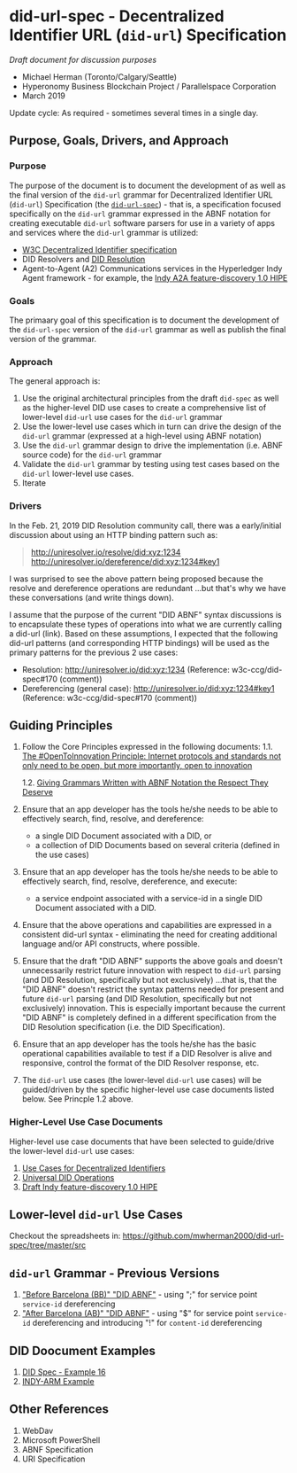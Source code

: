 # did-url-spec - Decentralized Identifier URL (`did-url`) Specification

_Draft document for discussion purposes_

- Michael Herman (Toronto/Calgary/Seattle)
- Hyperonomy Business Blockchain Project / Parallelspace Corporation
- March 2019

Update cycle: As required - sometimes several times in a single day.

## Purpose, Goals, Drivers, and Approach

### Purpose

The purpose of the document is to document the development of as well as the final version of the `did-url` grammar for Decentralized Identifier URL (`did-url`) Specification (the [`did-url-spec`](https://github.com/mwherman2000/did-url-spec)) - that is, a specification focused specifically on the `did-url` grammar expressed in the ABNF notation for creating executable `did-url` software parsers for use in a variety of apps and services where the `did-url` grammar is utilized:

- [W3C Decentralized Identifier specification](https://github.com/w3c-ccg/did-spec)
- DID Resolvers and [DID Resolution](https://github.com/w3c-ccg/did-resolution)
- Agent-to-Agent (A2) Communications services in the Hyperledger Indy Agent framework - for example, the [Indy A2A feature-discovery 1.0 HIPE](https://github.com/dhh1128/indy-hipe/blob/9c7722d208cfe0a336cb67a626cbbb192ae73f8c/text/feature-discovery/README.md) 

### Goals

The primaary goal of this specification is to document the development of the `did-url-spec` version of the `did-url` grammar as well as publish the final version of the grammar.

### Approach

The general approach is:

 1. Use the original architectural principles from the draft `did-spec` as well as the higher-level DID use cases to create a comprehensive list of lower-level `did-url` use cases for the `did-url` grammar
 2. Use the lower-level use cases which in turn can drive the design of the `did-url` grammar (expressed at a high-level using ABNF notation) 
 3. Use the `did-url` grammar design to drive the implementation (i.e. ABNF source code) for the `did-url` grammar
 4. Validate the `did-url` grammar by testing using test cases based on the `did-url` lower-level use cases.
 5. Iterate

### Drivers

In the Feb. 21, 2019 DID Resolution community call, there was a early/initial discussion about using an HTTP binding pattern such as:

>http://uniresolver.io/resolve/did:xyz:1234
>http://uniresolver.io/dereference/did:xyz:1234#key1

I was surprised to see the above pattern being proposed because the resolve and dereference operations are redundant ...but that's why we have these conversations (and write things down).

I assume that the purpose of the current "DID ABNF" syntax discussions is to encapsulate these types of operations into what we are currently calling a did-url (link). Based on these assumptions, I expected that the following did-url patterns (and corresponding HTTP bindings) will be used as the primary patterns for the previous 2 use cases:

- Resolution: http://uniresolver.io/did:xyz:1234 (Reference: w3c-ccg/did-spec#170 (comment))
- Dereferencing (general case): http://uniresolver.io/did:xyz:1234#key1 (Reference: w3c-ccg/did-spec#170 (comment))

## Guiding Principles

1. Follow the Core Principles expressed in the following documents:
   1.1. [The #OpenToInnovation Principle: Internet protocols and standards not only need to be open, but more importantly, open to innovation](https://hyperonomy.com/2019/03/12/internet-protocols-and-standards-not-only-need-to-be-open-but-more-importantly-open-to-innovation/)

   1.2. [Giving Grammars Written with ABNF Notation the Respect They Deserve](https://hyperonomy.com/2019/03/11/giving-grammars-written-with-abnf-notation-the-respect-they-deserve/)
2. Ensure that an app developer has the tools he/she needs to be able to effectively search, find, resolve, and dereference:
   - a single DID Document associated with a DID, or
   - a collection of DID Documents based on several criteria (defined in the use cases)
3. Ensure that an app developer has the tools he/she needs to be able to effectively search, find, resolve, dereference, and execute:
   - a service endpoint associated with a service-id in a single DID Document associated with a DID.
4. Ensure that the above operations and capabilities are expressed in a consistent did-url syntax - eliminating the need for creating additional language and/or API constructs, where possible.
5. Ensure that the draft "DID ABNF" supports the above goals and doesn't unnecessarily restrict future innovation with respect to `did-url` parsing (and DID Resolution, specifically but not exclusively) ...that is, that the "DID ABNF" doesn't restrict the syntax patterns needed for present and future  `did-url` parsing (and DID Resolution, specifically but not exclusively) innovation. This is especially important because the current "DID ABNF" is completely defined in a different specification from the DID Resolution specification (i.e. the DID Specification).
6. Ensure that an app developer has the tools he/she has the basic operational capabilities available to test if a DID Resolver is alive and responsive, control the format of the DID Resolver response, etc.
7. The `did-url` use cases (the lower-level `did-url` use cases) will be guided/driven by the specific higher-level use case documents listed below. See Princple 1.2 above.

### Higher-Level Use Case Documents

Higher-level use case documents that have been selected to guide/drive the lower-level `did-url` use cases:
1. [Use Cases for Decentralized Identifiers](https://w3c-ccg.github.io/did-use-cases/)
2. [Universal DID Operations](https://github.com/WebOfTrustInfo/rwot8-barcelona/blob/master/topics-and-advance-readings/Universal-DID-Operations.md)
3. [Draft Indy feature-discovery 1.0 HIPE](https://github.com/dhh1128/indy-hipe/blob/9c7722d208cfe0a336cb67a626cbbb192ae73f8c/text/feature-discovery/README.md)

## Lower-level `did-url` Use Cases

Checkout the spreadsheets in: https://github.com/mwherman2000/did-url-spec/tree/master/src

## `did-url` Grammar - Previous Versions

1. ["Before Barcelona (BB)" "DID ABNF"](abnf/did-abnf-2019-03-07.abnf) - using ";" for service point `service-id` dereferencing
2. ["After Barcelona (AB)" "DID ABNF"](abnf/did-abnf-2019-03-06.abnf) - using "$" for service point `service-id` dereferencing and introducing "!" for `content-id` dereferencing

## DID Doocument Examples

1. [DID Spec - Example 16](examples\did-spec-example16.json)
2. [INDY-ARM Example](examples\INDY-ARM-example.json)

## Other References

1. WebDav
2. Microsoft PowerShell
3. ABNF Specification
4. URI Specification
